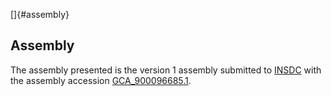 []{#assembly}

Assembly
--------

The assembly presented is the version 1 assembly submitted to
[INSDC](http://www.insdc.org) with the assembly accession
[GCA\_900096685.1](http://www.ebi.ac.uk/ena/data/view/GCA_900096685.1).
